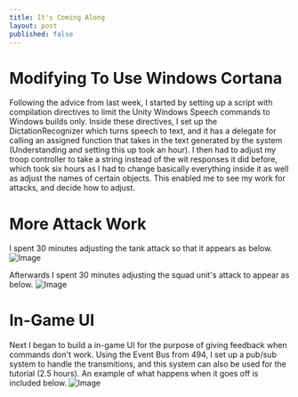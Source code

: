 ```yaml
---
title: It's Coming Along
layout: post
published: false
---
```

# Modifying To Use Windows Cortana
Following the advice from last week, I started by setting up a script with compilation directives to limit the Unity Windows Speech commands to Windows builds only. Inside these directives, I set up the DictationRecognizer which turns speech to text, and it has a delegate for calling an assigned function that takes in the text generated by the system (Understanding and setting this up took an hour).
I then had to adjust my troop controller to take a string instead of the wit responses it did before, which took six hours as I had to change basically everything inside it as well as adjust the names of certain objects. This enabled me to see my work for attacks, and decide how to adjust.

# More Attack Work
I spent 30 minutes adjusting the tank attack so that it appears as below. ![Image](https://i.imgur.com/rfLbuTz.gif)

Afterwards I spent 30 minutes adjusting the squad unit's attack to appear as below. ![Image](https://i.imgur.com/aZUbJ5u.gif)

# In-Game UI
Next I began to build a in-game UI for the purpose of giving feedback when commands don't work. Using the Event Bus from 494, I set up a pub/sub system to handle the transmitions, and this system can also be used for the tutorial (2.5 hours). An example of what happens when it goes off is included below. ![Image](https://i.imgur.com/ZSCMMTO.gif)
